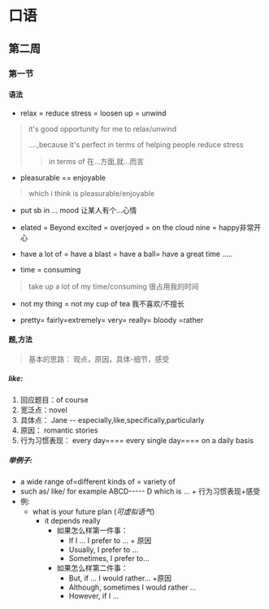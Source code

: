 # 口语   
## 第二周  
### 第一节  
#### 语法  
- relax = reduce stress = loosen up = unwind  
> it's good opportunity for me to relax/unwind  
> 
> ....,because it's perfect in terms of helping people reduce stress  
>> in terms of 在...方面,就...而言  

- pleasurable == enjoyable  
> which i think is pleasurable/enjoyable  

- put sb in ... mood 让某人有个...心情  

- elated = Beyond excited = overjoyed = on the cloud nine = happy非常开心  

- have a lot of = have a blast = have a ball= have a great time .....  

- time = consuming  
> take up a lot of my time/consuming 很占用我的时间  

- not my thing = not my cup of tea 我不喜欢/不擅长  

- pretty= fairly=extremely= very= really= bloody =rather  
#### 题,方法
> 基本的思路： 观点，原因，具体-细节，感受
##### like:
1. 回应题目：of course 
2. 宽泛点：novel 
3. 具体点： Jane -- especially,like,specifically,particularly
4. 原因： romantic stories
5. 行为习惯表现： every day==== every single day==== on a daily basis  
##### 举例子:
- a wide range of=different kinds of = variety of  
- such as/ like/ for example ABCD----- D which is ... + 行为习惯表现+感受  
- 例:
  - what is your future plan (_可虚拟语气_)
    - it depends really  
      - 如果怎么样第一件事：
        - If I … I prefer to … + 原因
        - Usually, I prefer to …
        - Sometimes, I prefer to…
      - 如果怎么样第二件事：
        - But, if … I would rather… +原因
        - Although, sometimes I would rather …
        - However, if I …  
